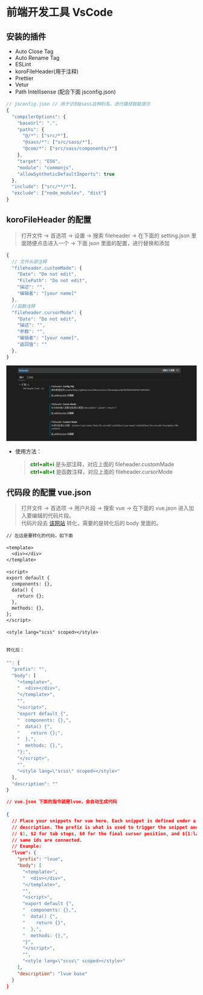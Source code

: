 # 前端开发工具 VsCode

## 安装的插件

- Auto Close Tag
- Auto Rename Tag
- ESLint
- koroFileHeader(用于注释)
- Prettier
- Vetur
- Path Intellisense (配合下面 jsconfig.json)

```js
// jsconfig.json // 用于识别@sass这种别名，进行路径智能提示
{
  "compilerOptions": {
    "baseUrl": ".",
    "paths": {
      "@/*": ["src/*"],
      "@sass/*": ["src/sass/*"],
      "@com/*": ["src/sass/components/*"]
    },
    "target": "ES6",
    "module": "commonjs",
    "allowSyntheticDefaultImports": true
  },
  "include": ["src/**/*"],
  "exclude": ["node_modules", "dist"]
}

```

## koroFileHeader 的配置

> 打开文件 → 首选项 → 设置 → 搜索 fileheader → 在下面的 setting.json 里面随便点击进入一个 → 下面 json 里面的配置，进行替换和添加

```js
{
  // 文件头部注释
  "fileheader.customMade": {
    "Date": "Do not edit",
    "FilePath": "Do not edit",
    "描述": "",
    "编辑者": "[your name]"
  },
  //函数注释
  "fileheader.cursorMode": {
    "Date": "Do not edit",
    "描述": "",
    "参数": "",
    "编辑者": "[your name]",
    "返回值": ""
  },
}
```

![setting配置](../images/temp.jpg)

- 使用方法：
  > <font color=green>**ctrl+alt+i**</font> 是头部注释，对应上面的 fileheader.customMade  
  > <font color=green>**ctrl+alt+t**</font> 是函数注释，对应上面的 fileheader.cursorMode

## 代码段 的配置 vue.json

> 打开文件 → 首选项 → 用户片段 → 搜索 vue → 在下面的 vue.json 进入加入要编辑的代码片段。  
> 代码片段去 [该网站](https://snippet-generator.app/) 转化，需要的是转化后的 body 里面的。

```vue
// 左边是要转化的代码，如下面

<template>
  <div></div>
</template>

<script>
export default {
  components: {},
  data() {
    return {};
  },
  methods: {},
};
</script>

<style lang="scss" scoped></style>
```

```js

转化后：

"": {
  "prefix": "",
  "body": [
    "<template>",
    "  <div></div>",
    "</template>",
    "",
    "<script>",
    "export default {",
    "  components: {},",
    "  data() {",
    "    return {};",
    "  },",
    "  methods: {},",
    "};",
    "</script>",
    "",
    "<style lang=\"scss\" scoped></style>"
  ],
  "description": ""
}
```

```json
// vue.json 下面的指令就是lvue，会自动生成代码

{
  // Place your snippets for vue here. Each snippet is defined under a snippet name and has a prefix, body and
  // description. The prefix is what is used to trigger the snippet and the body will be expanded and inserted. Possible variables are:
  // $1, $2 for tab stops, $0 for the final cursor position, and ${1:label}, ${2:another} for placeholders. Placeholders with the
  // same ids are connected.
  // Example:
  "lvue": {
    "prefix": "lvue",
    "body": [
      "<template>",
      "  <div></div>",
      "</template>",
      "",
      "<script>",
      "export default {",
      "  components: {},",
      "  data() {",
      "    return {}",
      "  },",
      "  methods: {},",
      "}",
      "</script>",
      "",
      "<style lang=\"scss\" scoped></style>"
    ],
    "description": "lvue base"
  }
}
```
